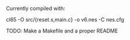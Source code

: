 Currently compiled with:

cl65 -O src/{reset.s,main.c} -o v6.nes -C nes.cfg

TODO: Make a Makefile and a proper README
